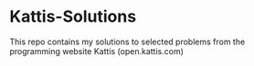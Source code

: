 # Kattis-Solutions
This repo contains my solutions to selected problems from the programming website Kattis (open.kattis.com)
